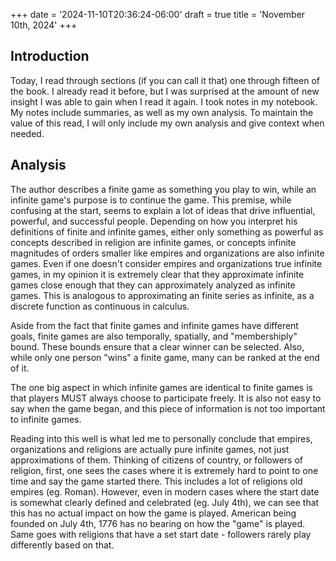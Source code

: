 +++
date = '2024-11-10T20:36:24-06:00'
draft = true
title = 'November 10th, 2024'
+++
## Introduction

Today, I read through sections (if you can call it that) one through fifteen of the book. I already read it before, but I was
surprised at the amount of new insight I was able to gain when I read it again. I took notes in my notebook. My notes include
summaries, as well as my own analysis. To maintain the value of this read, I will only include my own analysis and give context
when needed.

## Analysis

The author describes a finite game as something you play to win, while an infinite game's purpose is to continue the game. This
premise, while confusing at the start, seems to explain a lot of ideas that drive influential, powerful, and successful people.
Depending on how you interpret his definitions of finite and infinite games, either only something as powerful as concepts described
in religion are infinite games, or concepts infinite magnitudes of orders smaller like empires and organizations are also
infinite games. Even if one doesn't consider empires and organizations true infinite games, in my opinion it is extremely clear that
they approximate infinite games close enough that they can approximately analyzed as infinite games. This is analogous to
approximating an finite series as infinite, as a discrete function as continuous in calculus.

Aside from the fact that finite games and infinite games have different goals, finite games are also temporally, spatially, and
"membershiply" bound. These bounds ensure that a clear winner can be selected. Also, while only one person "wins" a finite game,
many can be ranked at the end of it.

The one big aspect in which infinite games are identical to finite games is that players MUST always
choose to participate freely. It is also not easy to say when the game began, and this piece of
information is not too important to infinite games.

Reading into this well is what led me to personally conclude that empires, organizations and religions
are actually pure infinite games, not just approximations of them. Thinking of citizens of country,
or followers of religion, first, one sees the cases where it is extremely hard to point to one time
and say the game started there. This includes a lot of religions old empires (eg. Roman). However,
even in modern cases where the start date is somewhat clearly defined and celebrated (eg. July 4th),
we can see that this has no actual impact on how the game is played. American being founded on July
4th, 1776 has no bearing on how the "game" is played. Same goes with religions that have a set start
date - followers rarely play differently based on that.


